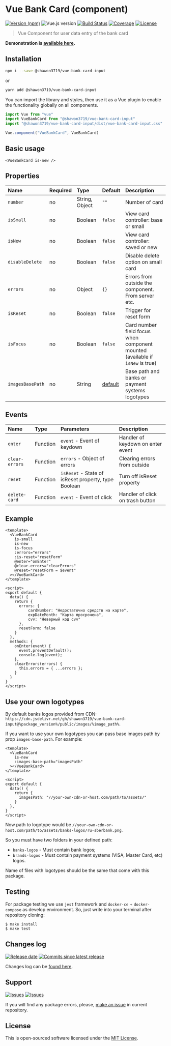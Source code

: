 <p align="center">
  <img src="https://hsto.org/webt/hr/bv/wn/hrbvwnbouxlcak5inmxeccaohf0.png" alt="" />
</p>

# Vue Bank Card (component)

[![Version (npm)][badge_npm_version]][link_npm]
![Vue.js version][badge_vue_version]
[![Build Status][badge_build_status]][link_build_status]
[![Coverage][badge_coverage]][link_coverage]
[![License][badge_license]][link_license]

> Vue Component for user data entry of the bank card

**Demonstration is [available here](https://github.com/shawon3719/vue-bank-card-input.git).**

## Installation

```bash
npm i --save @shawon3719/vue-bank-card-input
```

or

```bash
yarn add @shawon3719/vue-bank-card-input
```

You can import the library and styles, then use it as a Vue plugin to enable the functionality globally on all components.

```js
import Vue from "vue"
import VueBankCard from "@shawon3719/vue-bank-card-input"
import "@shawon3719/vue-bank-card-input/dist/vue-bank-card-input.css"

Vue.component("VueBankCard", VueBankCard)
```

## Basic usage

```vue
<VueBankCard is-new />
```

## Properties

Name      | Required | Type           | Default | Description
:---      | :---     | :---           | :---    | :---
`number`  | no       | String, Object | `""`    | Number of card
`isSmall` | no       | Boolean        | `false` | View card controller: base or small
`isNew`   | no       | Boolean        | `false` | View card controller: saved or new
`disableDelete`   | no       | Boolean        | `false` | Disable delete option on small card
`errors`  | no       | Object         | `{}`    | Errors from outside the component. From server etc.
`isReset` | no       | Boolean        | `false` | Trigger for reset form
`isFocus` | no       | Boolean        | `false` | Card number field focus when component mounted (available if `isNew` is true)
`imagesBasePath` | no | String | [default](`https://cdn.jsdelivr.net/gh/shawon3719/vue-bank-card-input@master/public/images/`) | Base path and banks or payment systems logotypes

## Events

Name           | Type     | Parameters | Description
:---           | :---     | :---       | :---
`enter`        | Function | `event` - Event of keydown | Handler of keydown on enter event
`clear-errors` | Function | `errors` - Object of errors | Clearing errors from outside
`reset`        | Function | `isReset` - State of isReset property, type Boolean | Turn off isReset property
`delete-card`  | Function | `event` - Event of click | Handler of click on trash button

## Example

```vue
<template>
  <VueBankCard
    is-small
    is-new
    is-focus
    :errors="errors"
    :is-reset="resetForm"
    @enter="onEnter"
    @clear-errors="clearErrors"
    @reset="resetForm = $event"
  ></VueBankCard>
</template>

<script>
export default {
  data() {
    return {
      errors: {
          cardNumber: "Недостаточно средств на карте",
          expDateMonth: "Карта просрочена",
          cvv: "Неверный код cvv"
      },
      resetForm: false
    }
  },
  methods: {
    onEnter(event) {
      event.preventDefault();
      console.log(event);
    },
    clearErrors(errors) {
      this.errors = { ...errors };
    }
  }
}
</script>
```
## Use your own logotypes

By default banks logos provided from CDN: `https://cdn.jsdelivr.net/gh/shawon3719/vue-bank-card-input@%package_version%/public/images/%image_path%`.

If you want to use your own logotypes you can pass base images path by prop `images-base-path`. For example:
```vue
<template>
  <VueBankCard
    is-new
    :images-base-path="imagesPath"
  ></VueBankCard>
</template>

<script>
export default {
  data() {
    return {
      imagesPath: "//your-own-cdn-or-host.com/path/to/assets/"
    }
  },
}
</script>
```

Now path to logotype would be `//your-own-cdn-or-host.com/path/to/assets/banks-logos/ru-sberbank.png`.

So you must have two folders in your defined path:
 - `banks-logos` - Must contain bank logos;
 - `brands-logos` - Must contain payment systems (VISA, Master Card, etc) logos.

Name of files with logotypes should be the same that come with this package.

## Testing

For package testing we use `jest` framework and `docker-ce` + `docker-compose` as develop environment. So, just write into your terminal after repository cloning:

```shell
$ make install
$ make test
```

## Changes log

[![Release date][badge_release_date]][link_releases]
[![Commits since latest release][badge_commits_since_release]][link_commits]

Changes log can be [found here][link_changes_log].

## Support

[![Issues][badge_issues]][link_issues]
[![Issues][badge_pulls]][link_pulls]

If you will find any package errors, please, [make an issue][link_create_issue] in current repository.

## License

This is open-sourced software licensed under the [MIT License][link_license].

[badge_npm_version]:https://img.shields.io/npm/v/@shawon3719/vue-bank-card-input.svg?maxAge=180
[badge_vue_version]:https://img.shields.io/github/package-json/dependency-version/shawon3719/vue-bank-card-input/vue.svg
[badge_build_status]:https://img.shields.io/github/workflow/status/shawon3719/vue-bank-card-input/tests/master
[badge_coverage]:https://img.shields.io/codecov/c/github/shawon3719/vue-bank-card-input/master.svg?maxAge=60
[badge_release_date]:https://img.shields.io/github/release-date/shawon3719/vue-bank-card-input.svg?style=flat-square&maxAge=180
[badge_commits_since_release]:https://img.shields.io/github/commits-since/shawon3719/vue-bank-card-input/latest.svg?style=flat-square&maxAge=180
[badge_issues]:https://img.shields.io/github/issues/shawon3719/vue-bank-card-input.svg?style=flat-square&maxAge=180
[badge_pulls]:https://img.shields.io/github/issues-pr/shawon3719/vue-bank-card-input.svg?style=flat-square&maxAge=180
[badge_license]:https://img.shields.io/github/license/shawon3719/vue-bank-card-input.svg?longCache=true
[link_releases]:https://github.com/shawon3719/vue-bank-card-input/releases
[link_commits]:https://github.com/shawon3719/vue-bank-card-input/commits
[link_changes_log]:https://github.com/shawon3719/vue-bank-card-input/blob/master/CHANGELOG.md
[link_issues]:https://github.com/shawon3719/vue-bank-card-input/issues
[link_pulls]:https://github.com/shawon3719/vue-bank-card-input/pulls
[link_build_status]:https://travis-ci.org/shawon3719/vue-bank-card-input
[link_coverage]:https://codecov.io/gh/shawon3719/vue-bank-card-input/
[link_npm]:https://www.npmjs.com/package/@shawon3719/vue-bank-card-input
[link_create_issue]:https://github.com/shawon3719/vue-bank-card-input/issues/new/choose
[link_license]:https://github.com/shawon3719/vue-bank-card-input/blob/master/LICENSE
